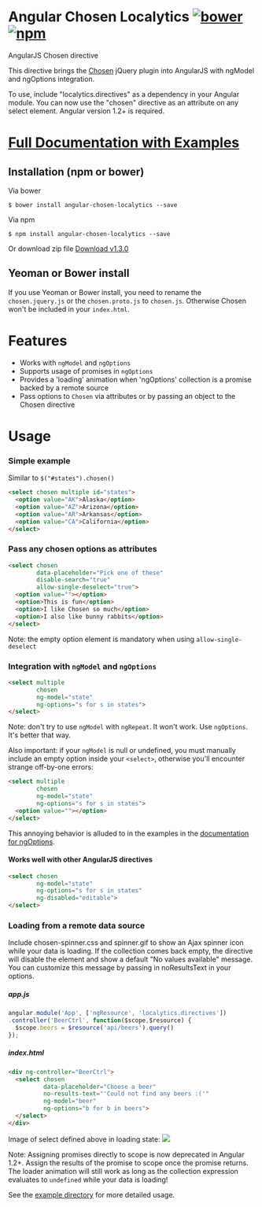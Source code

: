 Angular Chosen Localytics [![bower](https://img.shields.io/badge/bower-v1.3.0-brightgreen.svg)](https://github.com/leocaseiro/angular-chosen) [![npm](https://img.shields.io/badge/npm-v1.3.0-brightgreen.svg)](https://www.npmjs.com/package/angular-chosen-localytics)
==============

AngularJS Chosen directive

This directive brings the [Chosen](http://harvesthq.github.com/chosen/) jQuery plugin
into AngularJS with ngModel and ngOptions integration.

To use, include "localytics.directives" as a dependency in your Angular module.  You can now
use the "chosen" directive as an attribute on any select element.  Angular version 1.2+ is required.

# [Full Documentation with Examples](http://leocaseiro.github.io/angular-chosen/)
 


## Installation (npm or bower)

Via bower

    $ bower install angular-chosen-localytics --save

Via npm

    $ npm install angular-chosen-localytics --save



Or download zip file
[Download v1.3.0](https://github.com/leocaseiro/angular-chosen/archive/1.3.0.zip)




## Yeoman or Bower install
If you use Yeoman or Bower install, you need to rename the `chosen.jquery.js` or the `chosen.proto.js` to `chosen.js`. Otherwise Chosen won't be included in your `index.html`.

# Features
  * Works with `ngModel` and `ngOptions`
  * Supports usage of promises in `ngOptions`
  * Provides a 'loading' animation when 'ngOptions' collection is a promise backed by a remote source
  * Pass options to `Chosen` via attributes or by passing an object to the Chosen directive

# Usage

### Simple example
Similar to `$("#states").chosen()`

```html
<select chosen multiple id="states">
  <option value="AK">Alaska</option>
  <option value="AZ">Arizona</option>
  <option value="AR">Arkansas</option>
  <option value="CA">California</option>
</select>
```

### Pass any chosen options as attributes

```html
<select chosen
        data-placeholder="Pick one of these"
        disable-search="true"
        allow-single-deselect="true">
  <option value=""></option>
  <option>This is fun</option>
  <option>I like Chosen so much</option>
  <option>I also like bunny rabbits</option>
</select>
```
Note: the empty option element is mandatory when using `allow-single-deselect`

### Integration with `ngModel` and `ngOptions`

```html
<select multiple
        chosen
        ng-model="state"
        ng-options="s for s in states">
</select>
```

Note: don't try to use `ngModel` with `ngRepeat`.  It won't work.  Use `ngOptions`.  It's better that way.

Also important: if your `ngModel` is null or undefined, you must manually include an empty option inside your `<select>`, otherwise you'll encounter strange off-by-one errors:

```html
<select multiple
        chosen
        ng-model="state"
        ng-options="s for s in states">
  <option value=""></option>
</select>
```

This annoying behavior is alluded to in the examples in the [documentation for ngOptions](http://docs.angularjs.org/api/ng.directive:select).

#### Works well with other AngularJS directives

```html
<select chosen
        ng-model="state"
        ng-options="s for s in states"
        ng-disabled="editable">
</select>
```

### Loading from a remote data source
Include chosen-spinner.css and spinner.gif to show an Ajax spinner icon while your data is loading.  If the collection comes back empty, the directive will disable the element and show a default
"No values available" message.  You can customize this message by passing in noResultsText in your options.

##### app.js
```js
angular.module('App', ['ngResource', 'localytics.directives'])
.controller('BeerCtrl', function($scope,$resource) {
  $scope.beers = $resource('api/beers').query()
});
```

##### index.html
```html
<div ng-controller="BeerCtrl">
  <select chosen
          data-placeholder="Choose a beer"
          no-results-text="'Could not find any beers :('"
          ng-model="beer"
          ng-options="b for b in beers">
  </select>
</div>
```

Image of select defined above in loading state:  <img src="https://raw.github.com/localytics/angular-chosen/master/example/choose-a-beer.png">

Note: Assigning promises directly to scope is now deprecated in Angular 1.2+.  Assign the results of the promise to scope
once the promise returns.  The loader animation will still work as long as the collection expression
evaluates to `undefined` while your data is loading!

See the [example directory](http://htmlpreview.github.io/?https://github.com/leocaseiro/angular-chosen/blob/master/example/index.html) for more detailed usage.
